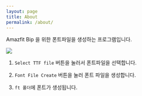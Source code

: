 ```yaml
---
layout: page
title: About
permalink: /about/
---
```


Amazfit Bip 을 위한 폰트파일을 생성하는 프로그램입니다. 

![](https://goo.gl/ZwoBtY)


1. `Select TTF file` 버튼을 눌러서 폰트파일을 선택합니다. 

2. `Font File Create` 버튼을 눌러 폰트 파일을 생성합니다.

3. `ft 폴더`에 폰트가 생성됩니다. 